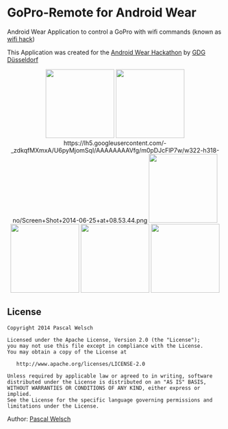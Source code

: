 GoPro-Remote for Android Wear
=========================

Android Wear Application to control a GoPro with wifi commands (known as [wifi hack](https://github.com/KonradIT/goprowifihack))

This Application was created for the [Android Wear Hackathon](https://plus.google.com/events/ckeil3ivmdq5qokdmj75tbarpvc) by [GDG Düsseldorf](https://plus.google.com/107373371386267684213/)



<div align="center">
  <img height="160px" src="https://lh3.googleusercontent.com/-rvwA_3GwggE/U6pyVygD-LI/AAAAAAAAVfs/w2GI6_O8C8g/w318-h317-no/Screen+Shot+2014-06-25+at+08.55.03.png"/>
  <img height="160px" src=""/>https://lh5.googleusercontent.com/-_zdkqfMXmxA/U6pyMjomSqI/AAAAAAAAVfg/m0pDJcFlP7w/w322-h318-no/Screen+Shot+2014-06-25+at+08.53.44.png
  <img height="160px" src=""/>
  <img height="160px" src=""/>
  <img height="160px" src=""/>
  <img height="160px" src=""/>
</div>


## License

    Copyright 2014 Pascal Welsch

    Licensed under the Apache License, Version 2.0 (the "License");
    you may not use this file except in compliance with the License.
    You may obtain a copy of the License at

       http://www.apache.org/licenses/LICENSE-2.0

    Unless required by applicable law or agreed to in writing, software
    distributed under the License is distributed on an "AS IS" BASIS,
    WITHOUT WARRANTIES OR CONDITIONS OF ANY KIND, either express or implied.
    See the License for the specific language governing permissions and
    limitations under the License.
    


Author: [Pascal Welsch](https://plus.google.com/108162731626734859070?rel=author)
